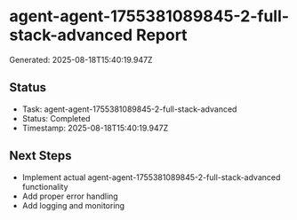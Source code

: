 # agent-agent-1755381089845-2-full-stack-advanced Report

Generated: 2025-08-18T15:40:19.947Z

## Status
- Task: agent-agent-1755381089845-2-full-stack-advanced
- Status: Completed
- Timestamp: 2025-08-18T15:40:19.947Z

## Next Steps
- Implement actual agent-agent-1755381089845-2-full-stack-advanced functionality
- Add proper error handling
- Add logging and monitoring
